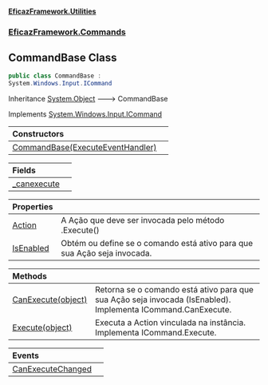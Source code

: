 #### [EficazFramework.Utilities](EficazFrameworkUtilities.md 'EficazFramework Utilities')
### [EficazFramework.Commands](EficazFrameworkUtilities.md#EficazFramework.Commands 'EficazFramework.Commands')

## CommandBase Class

```csharp
public class CommandBase :
System.Windows.Input.ICommand
```

Inheritance [System.Object](https://docs.microsoft.com/en-us/dotnet/api/System.Object 'System.Object') &#129106; CommandBase

Implements [System.Windows.Input.ICommand](https://docs.microsoft.com/en-us/dotnet/api/System.Windows.Input.ICommand 'System.Windows.Input.ICommand')

| Constructors | |
| :--- | :--- |
| [CommandBase(ExecuteEventHandler)](EficazFramework.Commands/CommandBase/CommandBase(ExecuteEventHandler).md 'EficazFramework.Commands.CommandBase.CommandBase(EficazFramework.Events.ExecuteEventHandler)') | |

| Fields | |
| :--- | :--- |
| [_canexecute](EficazFramework.Commands/CommandBase/_canexecute.md 'EficazFramework.Commands.CommandBase._canexecute') | |

| Properties | |
| :--- | :--- |
| [Action](EficazFramework.Commands/CommandBase/Action.md 'EficazFramework.Commands.CommandBase.Action') | A Ação que deve ser invocada pelo método .Execute() |
| [IsEnabled](EficazFramework.Commands/CommandBase/IsEnabled.md 'EficazFramework.Commands.CommandBase.IsEnabled') | Obtém ou define se o comando está ativo para que sua Ação seja invocada. |

| Methods | |
| :--- | :--- |
| [CanExecute(object)](EficazFramework.Commands/CommandBase/CanExecute(object).md 'EficazFramework.Commands.CommandBase.CanExecute(object)') | Retorna se o comando está ativo para que sua Ação seja invocada (IsEnabled).<br/>Implementa ICommand.CanExecute. |
| [Execute(object)](EficazFramework.Commands/CommandBase/Execute(object).md 'EficazFramework.Commands.CommandBase.Execute(object)') | Executa a Action vinculada na instância.<br/>Implementa ICommand.Execute. |

| Events | |
| :--- | :--- |
| [CanExecuteChanged](EficazFramework.Commands/CommandBase/CanExecuteChanged.md 'EficazFramework.Commands.CommandBase.CanExecuteChanged') | |

